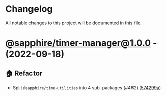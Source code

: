 # Changelog

All notable changes to this project will be documented in this file.

# [@sapphire/timer-manager@1.0.0](https://github.com/sapphiredev/utilities/tree/@sapphire/timer-manager@1.0.0) - (2022-09-18)

## 🏠 Refactor

- Split `@sapphire/time-utilities` into 4 sub-packages (#462) ([574299a](https://github.com/sapphiredev/utilities/commit/574299a99e658f6500a2a7efa587a0919b2d1313))

